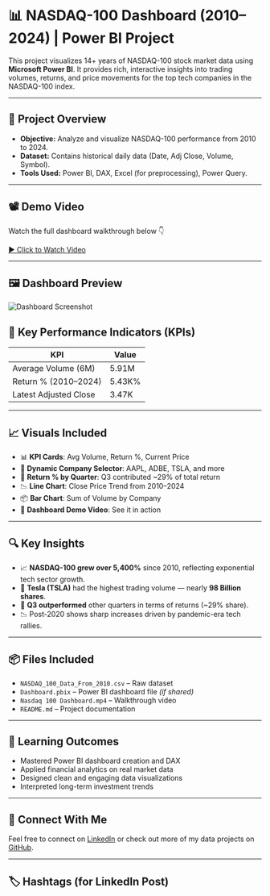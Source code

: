 # 📊 NASDAQ-100 Dashboard (2010–2024) | Power BI Project

This project visualizes 14+ years of NASDAQ-100 stock market data using **Microsoft Power BI**. It provides rich, interactive insights into trading volumes, returns, and price movements for the top tech companies in the NASDAQ-100 index.

---

## 🚀 Project Overview

- **Objective:** Analyze and visualize NASDAQ-100 performance from 2010 to 2024.
- **Dataset:** Contains historical daily data (Date, Adj Close, Volume, Symbol).
- **Tools Used:** Power BI, DAX, Excel (for preprocessing), Power Query.

---
## 📽️ Demo Video

Watch the full dashboard walkthrough below 👇

[▶️ Click to Watch Video](https://github.com/khushal728/NASDAQ-100-Dashboard-2010-2024-Power-BI-Project/blob/main/Nasdaq%20100%20Dashboard.mp4/view)

<!-- Replace the above link with your actual video URL -->

---

## 🖼️ Dashboard Preview
![Dashboard Screenshot](https://github.com/user-attachments/assets/88137be4-1e72-4572-ab71-b5383745989d)

## 📌 Key Performance Indicators (KPIs)

| KPI                    | Value        |
|------------------------|--------------|
| Average Volume (6M)    | 5.91M        |
| Return % (2010–2024)   | 5.43K%       |
| Latest Adjusted Close  | 3.47K        |

---

## 📈 Visuals Included

- 📊 **KPI Cards**: Avg Volume, Return %, Current Price  
- 🧩 **Dynamic Company Selector**: AAPL, ADBE, TSLA, and more  
- 🍩 **Return % by Quarter**: Q3 contributed ~29% of total return  
- 📉 **Line Chart**: Close Price Trend from 2010–2024  
- 📦 **Bar Chart**: Sum of Volume by Company  
- 🎥 **Dashboard Demo Video**: See it in action

---

## 🔍 Key Insights

- 📈 **NASDAQ-100 grew over 5,400%** since 2010, reflecting exponential tech sector growth.
- 🔼 **Tesla (TSLA)** had the highest trading volume — nearly **98 Billion shares**.
- 💼 **Q3 outperformed** other quarters in terms of returns (~29% share).
- 📉 Post-2020 shows sharp increases driven by pandemic-era tech rallies.

---

## 📦 Files Included

- `NASDAQ_100_Data_From_2010.csv` – Raw dataset
- `Dashboard.pbix` – Power BI dashboard file *(if shared)*
- `Nasdaq 100 Dashboard.mp4` – Walkthrough video
- `README.md` – Project documentation

---

## 🎯 Learning Outcomes

- Mastered Power BI dashboard creation and DAX
- Applied financial analytics on real market data
- Designed clean and engaging data visualizations
- Interpreted long-term investment trends

---

## 📣 Connect With Me

Feel free to connect on [LinkedIn](https://www.linkedin.com/) or check out more of my data projects on [GitHub](https://github.com/).

---

## 🏷 Hashtags (for LinkedIn Post)

